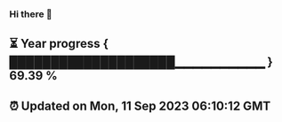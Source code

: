 ### Hi there 👋
⏳ Year progress { ████████████████████▁▁▁▁▁▁▁▁▁▁ } 69.39 %
---
⏰ Updated on Mon, 11 Sep 2023 06:10:12 GMT
---
